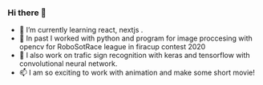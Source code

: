 ### Hi there 👋

- 🌱 I’m currently learning react, nextjs .
- 🔭 In past I worked with python and program for image proccesing with opencv for RoboSotRace league in firacup contest 2020
- 🔭 I also work on trafic sign recognition with keras and tensorflow with convolutional neural network.
- 📫 I am so exciting to work with animation and make some short movie!

